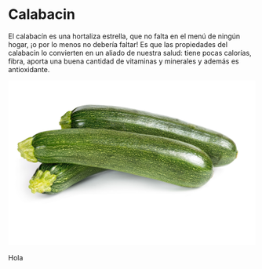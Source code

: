 # Calabacin

El calabacín es una hortaliza estrella, que no falta en el menú de ningún hogar, ¡o por lo menos no debería faltar! Es que las propiedades del calabacín lo convierten en un aliado de nuestra salud: tiene pocas calorías, fibra, aporta una buena cantidad de vitaminas y minerales y además es antioxidante.

![Screenshot](img/calabacin.jpg)

Hola